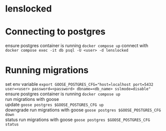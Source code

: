 # lenslocked

# Connecting to postgres

ensure postgres container is running
`docker compose up`
connect with `docker compose exec -it db psql -U <user> -d lenslocked`

# Running migrations

set env variable
`export GOOSE_POSTGRES_CFG="host=localhost port=5432 user=<user> password=<password> dbname=<db_name> sslmode=disable"`
<br>
ensure postgres container is running
`docker compose up`
<br>
run migrations with goose
<br>
update `goose postgres $GOOSE_POSTGRES_CFG up`
<br>
downgrade run migrations with goose `goose postgres $GOOSE_POSTGRES_CFG down`
<br>
status run migrations with goose `goose postgres $GOOSE_POSTGRES_CFG status`
<br>
